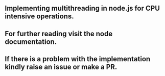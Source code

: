 ## Implementing multithreading in node.js for CPU intensive operations.

## For further reading visit the node documentation.

## If there is a problem with the implementation kindly raise an issue or make a PR.
